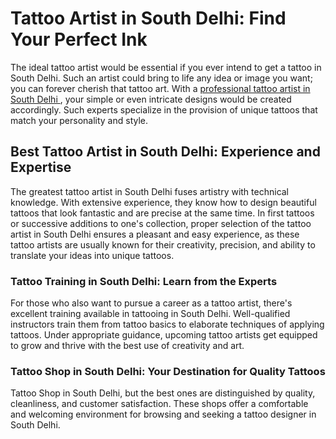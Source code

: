 <h1>Tattoo Artist in South Delhi: Find Your Perfect Ink</h1>

The ideal tattoo artist would be essential if you ever intend to get a tattoo in South Delhi. Such an artist could bring to life any idea or image you want; you can forever cherish that tattoo art. With a <a href="https://kdztattoos.com/tattoo-artist-in-south-delhi.php">professional tattoo artist in South Delhi </a>, your simple or even intricate designs would be created accordingly. Such experts specialize in the provision of unique tattoos that match your personality and style.

<h2>Best Tattoo Artist in South Delhi: Experience and Expertise</h2>

The greatest tattoo artist in South Delhi fuses artistry with technical knowledge. With extensive experience, they know how to design beautiful tattoos that look fantastic and are precise at the same time. In first tattoos or successive additions to one's collection, proper selection of the tattoo artist in South Delhi ensures a pleasant and easy experience, as these tattoo artists are usually known for their creativity, precision, and ability to translate your ideas into unique tattoos.

<h3>Tattoo Training in South Delhi: Learn from the Experts</h3>

For those who also want to pursue a career as a tattoo artist, there's excellent training available in tattooing in South Delhi. Well-qualified instructors train them from tattoo basics to elaborate techniques of applying tattoos. Under appropriate guidance, upcoming tattoo artists get equipped to grow and thrive with the best use of creativity and art.

<h3>Tattoo Shop in South Delhi: Your Destination for Quality Tattoos</h3>

Tattoo Shop in South Delhi, but the best ones are distinguished by quality, cleanliness, and customer satisfaction. These shops offer a comfortable and welcoming environment for browsing and seeking a tattoo designer in South Delhi.
